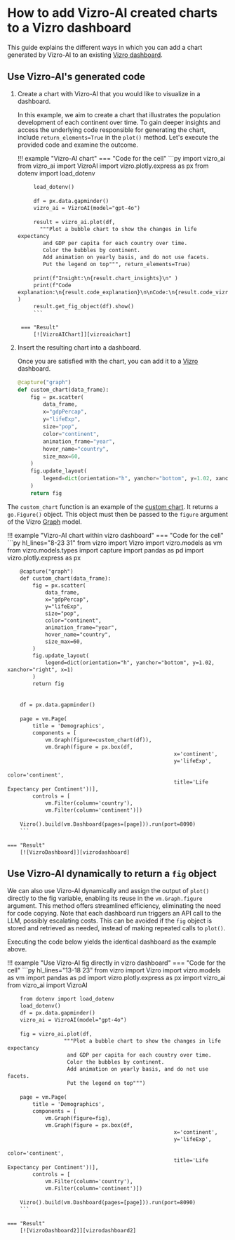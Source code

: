 # How to add Vizro-AI created charts to a Vizro dashboard

This guide explains the different ways in which you can add a chart generated by Vizro-AI to an existing [Vizro dashboard](https://github.com/mckinsey/vizro/tree/main/vizro-core).

## Use Vizro-AI's generated code

1. Create a chart with Vizro-AI that you would like to visualize in a dashboard.

    In this example, we aim to create a chart that illustrates the population development of each continent over time. To gain deeper insights and access the underlying code responsible for generating the chart, include `return_elements=True` in the `plot()` method. Let's execute the provided code and examine the outcome.

    !!! example "Vizro-AI chart"
        === "Code for the cell"
            ```py
            import vizro_ai
            from vizro_ai import VizroAI
            import vizro.plotly.express as px
            from dotenv import load_dotenv

            load_dotenv()

            df = px.data.gapminder()
            vizro_ai = VizroAI(model="gpt-4o")

            result = vizro_ai.plot(df,
              """Plot a bubble chart to show the changes in life expectancy
               and GDP per capita for each country over time.
               Color the bubbles by continent.
               Add animation on yearly basis, and do not use facets.
               Put the legend on top""", return_elements=True)

            print(f"Insight:\n{result.chart_insights}\n" )
            print(f"Code explanation:\n{result.code_explanation}\n\nCode:\n{result.code_vizro}\n" )
            result.get_fig_object(df).show()
            ```

        === "Result"
            [![VizroAIChart]][vizroaichart]

1. Insert the resulting chart into a dashboard.

    Once you are satisfied with the chart, you can add it to a [Vizro](https://github.com/mckinsey/vizro/tree/main/vizro-core) dashboard.

    ```py
    @capture("graph")
    def custom_chart(data_frame):
        fig = px.scatter(
            data_frame,
            x="gdpPercap",
            y="lifeExp",
            size="pop",
            color="continent",
            animation_frame="year",
            hover_name="country",
            size_max=60,
        )
        fig.update_layout(
            legend=dict(orientation="h", yanchor="bottom", y=1.02, xanchor="right", x=1)
        )
        return fig
    ```

The `custom_chart` function is an example of the [custom chart](https://vizro.readthedocs.io/en/stable/pages/user-guides/custom-charts). It returns a `go.Figure()` object. This object must then be passed to the `figure` argument of the Vizro [Graph](https://vizro.readthedocs.io/en/stable/pages/user-guides/graph) model.

!!! example "Vizro-AI chart within vizro dashboard"
    === "Code for the cell"
        ```py hl_lines="8-23 31"
        from vizro import Vizro
        import vizro.models as vm
        from vizro.models.types import capture
        import pandas as pd
        import vizro.plotly.express as px


        @capture("graph")
        def custom_chart(data_frame):
            fig = px.scatter(
                data_frame,
                x="gdpPercap",
                y="lifeExp",
                size="pop",
                color="continent",
                animation_frame="year",
                hover_name="country",
                size_max=60,
            )
            fig.update_layout(
                legend=dict(orientation="h", yanchor="bottom", y=1.02, xanchor="right", x=1)
            )
            return fig


        df = px.data.gapminder()

        page = vm.Page(
            title = 'Demographics',
            components = [
                vm.Graph(figure=custom_chart(df)),
                vm.Graph(figure = px.box(df,
                                                         x='continent',
                                                         y='lifeExp',
                                                         color='continent',
                                                         title='Life Expectancy per Continent'))],
            controls = [
                vm.Filter(column='country'),
                vm.Filter(column='continent')])

        Vizro().build(vm.Dashboard(pages=[page])).run(port=8090)
        ```

    === "Result"
        [![VizroDashboard]][vizrodashboard]

## Use Vizro-AI dynamically to return a `fig` object

We can also use Vizro-AI dynamically and assign the output of `plot()` directly to the fig variable, enabling its reuse in the `vm.Graph.figure` argument. This method offers streamlined efficiency, eliminating the need for code copying. Note that each dashboard run triggers an API call to the LLM, possibly escalating costs. This can be avoided if the `fig` object is stored and retrieved as needed, instead of making repeated calls to `plot()`.

Executing the code below yields the identical dashboard as the example above.

!!! example "Use Vizro-AI fig directly in vizro dashboard"
    === "Code for the cell"
        ```py hl_lines="13-18 23"
        from vizro import Vizro
        import vizro.models as vm
        import pandas as pd
        import vizro.plotly.express as px
        import vizro_ai
        from vizro_ai import VizroAI

        from dotenv import load_dotenv
        load_dotenv()
        df = px.data.gapminder()
        vizro_ai = VizroAI(model="gpt-4o")

        fig = vizro_ai.plot(df,
                      """Plot a bubble chart to show the changes in life expectancy
                       and GDP per capita for each country over time.
                       Color the bubbles by continent.
                       Add animation on yearly basis, and do not use facets.
                       Put the legend on top""")

        page = vm.Page(
            title = 'Demographics',
            components = [
                vm.Graph(figure=fig),
                vm.Graph(figure = px.box(df,
                                                         x='continent',
                                                         y='lifeExp',
                                                         color='continent',
                                                         title='Life Expectancy per Continent'))],
            controls = [
                vm.Filter(column='country'),
                vm.Filter(column='continent')])

        Vizro().build(vm.Dashboard(pages=[page])).run(port=8090)
        ```

    === "Result"
        [![VizroDashboard2]][vizrodashboard2]

[vizroaichart]: ../../assets/user_guides/vizro-ai-chart.png
[vizrodashboard]: ../../assets/user_guides/chart_into_dashboard_large.png
[vizrodashboard2]: ../../assets/user_guides/chart_into_dashboard_large.png
